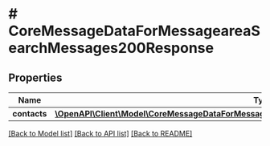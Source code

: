 # # CoreMessageDataForMessageareaSearchMessages200Response

## Properties

Name | Type | Description | Notes
------------ | ------------- | ------------- | -------------
**contacts** | [**\OpenAPI\Client\Model\CoreMessageDataForMessageareaSearchMessages200ResponseContactsInner[]**](CoreMessageDataForMessageareaSearchMessages200ResponseContactsInner.md) |  |

[[Back to Model list]](../../README.md#models) [[Back to API list]](../../README.md#endpoints) [[Back to README]](../../README.md)
